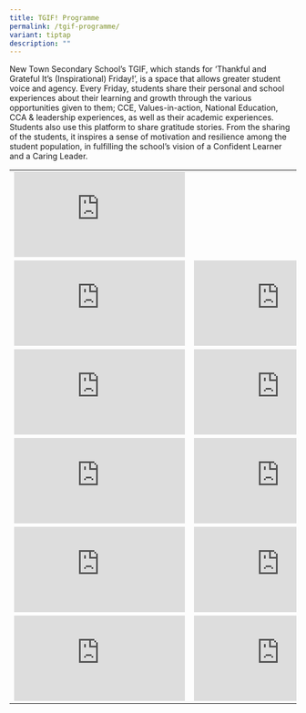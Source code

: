 ```yaml
---
title: TGIF! Programme
permalink: /tgif-programme/
variant: tiptap
description: ""
---
```

<p>New Town Secondary School’s TGIF, which stands for ‘Thankful and Grateful
It’s (Inspirational) Friday!’, is a space that allows greater student voice
and agency. Every Friday, students share their personal and school experiences
about their learning and growth through the various opportunities given
to them; CCE, Values-in-action, National Education, CCA &amp; leadership
experiences, as well as their academic experiences. Students also use this
platform to share gratitude stories. From the sharing of the students,
it inspires a sense of motivation and resilience among the student population,
in fulfilling the school’s vision of a Confident Learner and a Caring Leader.</p>
<table style="minWidth: 50px">
<colgroup>
<col>
<col>
</colgroup>
<tbody>
<tr>
<td rowspan="1" colspan="1">
<div class="iframe-wrapper">
<iframe allowfullscreen="true" frameborder="0" src="https://www.youtube.com/embed/mrrN4i6-OgQ?si=AS1vwkXJm8ZSsB_m"></iframe>
</div>
</td>
<td rowspan="1" colspan="1">
<p></p>
</td>
</tr>
<tr>
<td rowspan="1" colspan="1">
<div class="iframe-wrapper">
<iframe allowfullscreen="true" frameborder="0" src="https://www.youtube.com/embed/y5VJ1PiTTtY?si=957ZIkoUgJFRTCtX"></iframe>
</div>
</td>
<td rowspan="1" colspan="1">
<div class="iframe-wrapper">
<iframe allowfullscreen="true" frameborder="0" src="https://www.youtube.com/embed/0dkV6zoljHc?si=vspX8Sqn3Vk7X7OW"></iframe>
</div>
</td>
</tr>
<tr>
<td rowspan="1" colspan="1">
<div class="iframe-wrapper">
<iframe allowfullscreen="true" frameborder="0" src="https://www.youtube.com/embed/BhCngAiZMNk?si=0660oOLs7MNO8znQ"></iframe>
</div>
</td>
<td rowspan="1" colspan="1">
<div class="iframe-wrapper">
<iframe allowfullscreen="true" frameborder="0" src="https://www.youtube.com/embed/Me2CHouOH8M?si=4KrgLoFXZzHCEpyE"></iframe>
</div>
</td>
</tr>
<tr>
<td rowspan="1" colspan="1">
<div class="iframe-wrapper">
<iframe allowfullscreen="true" frameborder="0" src="https://www.youtube.com/embed/geFLf-sMDmI?si=jxjJHrHlRE4sGpLC"></iframe>
</div>
</td>
<td rowspan="1" colspan="1">
<div class="iframe-wrapper">
<iframe allowfullscreen="true" frameborder="0" src="https://www.youtube.com/embed/P2A5vPxJeyM?si=gVlZ2S2VEaPXXZCz"></iframe>
</div>
</td>
</tr>
<tr>
<td rowspan="1" colspan="1">
<div class="iframe-wrapper">
<iframe allowfullscreen="true" frameborder="0" src="https://www.youtube.com/embed/GWoIzI51ZRU?si=CoVN3KB1HkwyB0U5"></iframe>
</div>
</td>
<td rowspan="1" colspan="1">
<div class="iframe-wrapper">
<iframe allowfullscreen="true" frameborder="0" src="https://www.youtube.com/embed/PkzbVxO5oPM?si=4EQts2WTjdjvwZp-"></iframe>
</div>
</td>
</tr>
<tr>
<td rowspan="1" colspan="1">
<div class="iframe-wrapper">
<iframe allowfullscreen="true" frameborder="0" src="https://www.youtube.com/embed/gLodXQCGAYw?si=-5tL2igqJqzWkrsP"></iframe>
</div>
</td>
<td rowspan="1" colspan="1">
<div class="iframe-wrapper">
<iframe allowfullscreen="true" frameborder="0" src="https://www.youtube.com/embed/HbWGkca3qxo?si=c6CVQT-uNYLocEjZ"></iframe>
</div>
</td>
</tr>
</tbody>
</table>
<p></p>